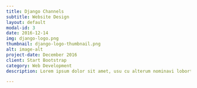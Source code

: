 ```yaml
---
title: Django Channels
subtitle: Website Design
layout: default
modal-id: 3
date: 2016-12-14
img: django-logo.png
thumbnail: django-logo-thumbnail.png
alt: image-alt
project-date: December 2016
client: Start Bootstrap
category: Web Development
description: Lorem ipsum dolor sit amet, usu cu alterum nominavi lobortis. At duo novum diceret. Tantas apeirian vix et, usu sanctus postulant inciderint ut, populo diceret necessitatibus in vim. Cu eum dicam feugiat noluisse.

---
```

